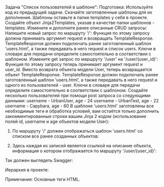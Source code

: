 Задача "Список пользователей в шаблоне":
Подготовка:
Используйте код из предыдущей задачи.
Скачайте заготовленные шаблоны для их дополнения.
Шаблоны оставьте в папке templates у себя в проекте.
Создайте объект Jinja2Templates, указав в качестве папки шаблонов - templates.
Измените и дополните ранее описанные CRUD запросы:
Напишите новый запрос по маршруту '/':
Функция по этому запросу должна принимать аргумент request и возвращать TemplateResponse.
TemplateResponse должен подключать ранее заготовленный шаблон 'users.html', а также передавать в него request и список users. Ключи в словаре для передачи определите самостоятельно в соответствии с шаблоном.
Измените get запрос по маршруту '/user' на '/user/{user_id}':
Функция по этому запросу теперь принимает аргумент request и user_id.
Вместо возврата объекта модели User, теперь возвращается объект TemplateResponse.
TemplateResponse должен подключать ранее заготовленный шаблон 'users.html', а также передавать в него request и одного из пользователей - user. Ключи в словаре для передачи определите самостоятельно в соответствии с шаблоном.
Создайте несколько пользователей при помощи post запроса со следующими данными:
username - UrbanUser, age - 24
username - UrbanTest, age - 22
username - Capybara, age - 60
В шаблоне 'users.html' заготовлены все необходимые теги и обработка условий, вам остаётся только дополнить закомментированные строки вашим Jinja 2 кодом (использование полей id, username и age объектов модели User):
1. По маршруту '/' должен отображаться шаблон 'users.html' со списком все ранее созданных объектов:

2. Здесь каждая из записей является ссылкой на описание объекта, информация о котором отображается по маршруту '/user/{user_id}':


Так должен выглядеть Swagger:


Иерархия в проекте:


Примечания:
Основные теги HTML.
